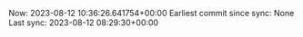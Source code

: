 Now: 2023-08-12 10:36:26.641754+00:00 Earliest commit since sync: None Last sync: 2023-08-12 08:29:30+00:00
